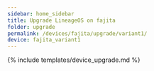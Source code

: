 ```yaml
---
sidebar: home_sidebar
title: Upgrade LineageOS on fajita
folder: upgrade
permalink: /devices/fajita/upgrade/variant1/
device: fajita_variant1
---
```

{% include templates/device_upgrade.md %}
